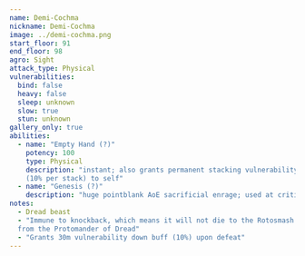 ```yaml
---
name: Demi-Cochma
nickname: Demi-Cochma
image: ../demi-cochma.png
start_floor: 91
end_floor: 98
agro: Sight
attack_type: Physical
vulnerabilities:
  bind: false
  heavy: false
  sleep: unknown
  slow: true
  stun: unknown
gallery_only: true
abilities:
  - name: "Empty Hand (?)"
    potency: 100
    type: Physical
    description: "instant; also grants permanent stacking vulnerability down
    (10% per stack) to self"
  - name: "Genesis (?)"
    description: "huge pointblank AoE sacrificial enrage; used at critical HP"
notes:
  - Dread beast
  - "Immune to knockback, which means it will not die to the Rotosmash ability
  from the Protomander of Dread"
  - "Grants 30m vulnerability down buff (10%) upon defeat"
---
```

